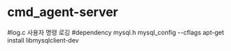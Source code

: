 # cmd_agent-server

#log.c          사용자 명령 로깅
#dependency     mysql.h
                mysql_config --cflags
                                apt-get install libmysqlclient-dev

